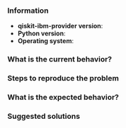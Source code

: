 <!-- ⚠️ If you do not respect this template, your issue may be be closed -->
<!-- ⚠️ Make sure to browse the opened and closed issues -->

### Information

- **qiskit-ibm-provider version**:
- **Python version**:
- **Operating system**:

### What is the current behavior?



### Steps to reproduce the problem



### What is the expected behavior?



### Suggested solutions
